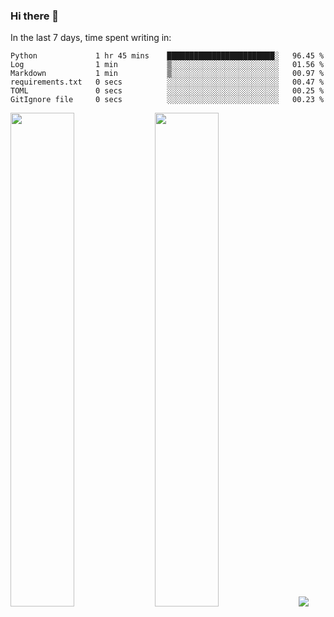 ### Hi there 👋

In the last 7 days, time spent writing in:

<!--START_SECTION:waka-->

```text
Python             1 hr 45 mins    ████████████████████████░   96.45 %
Log                1 min           ▒░░░░░░░░░░░░░░░░░░░░░░░░   01.56 %
Markdown           1 min           ▒░░░░░░░░░░░░░░░░░░░░░░░░   00.97 %
requirements.txt   0 secs          ░░░░░░░░░░░░░░░░░░░░░░░░░   00.47 %
TOML               0 secs          ░░░░░░░░░░░░░░░░░░░░░░░░░   00.25 %
GitIgnore file     0 secs          ░░░░░░░░░░░░░░░░░░░░░░░░░   00.23 %
```

<!--END_SECTION:waka-->

<img src="https://wakatime.com/share/@jimtje/5d0c92de-08f8-4a72-8f2f-6a9693d1e318.svg" width=45% height=45%> <img src="https://wakatime.com/share/@jimtje/501498ae-bda5-4da7-a89d-b40bcdd5556d.svg" width=45% height=45%>
![](https://hit.yhype.me/github/profile?user_id=43537315)
